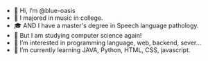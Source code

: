 - 👋 Hi, I’m @blue-oasis
- 🎼 I majored in music in college.
- 🎓 AND I have a master's degree in Speech language pathology.
- 🎒 But I am studying computer science again! 
- 👀 I’m interested in programming language, web, backend, sever...
- 🌱 I’m currently learning JAVA, Python, HTML, CSS, javascript. 

<!---
blue-oasis/blue-oasis is a ✨ special ✨ repository because its `README.md` (this file) appears on your GitHub profile.
You can click the Preview link to take a look at your changes.
--->
